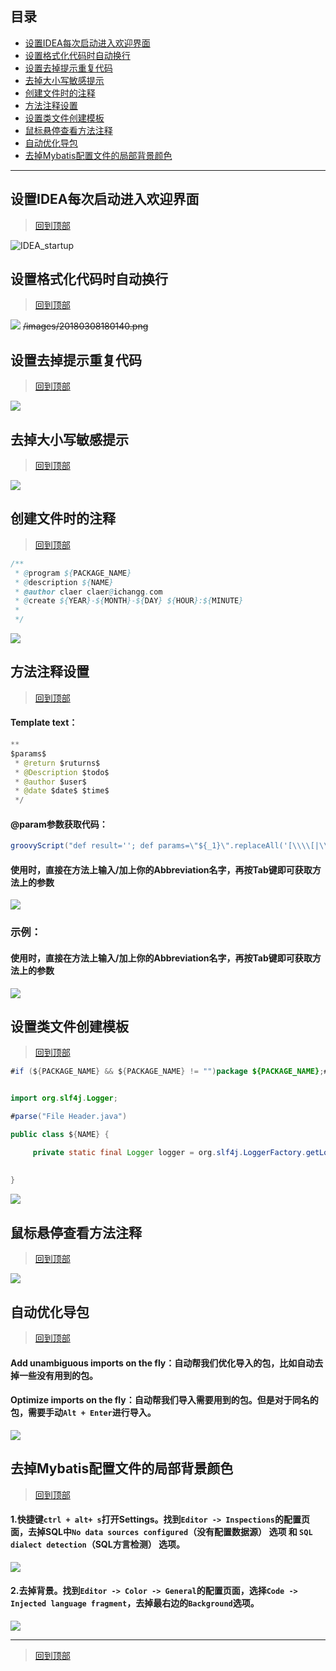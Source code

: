 ## 目录
* [设置IDEA每次启动进入欢迎界面](#设置IDEA每次启动进入欢迎界面)
* [设置格式化代码时自动换行](#设置格式化代码时自动换行)
* [设置去掉提示重复代码](#设置去掉提示重复代码)
* [去掉大小写敏感提示](#去掉大小写敏感提示)
* [创建文件时的注释](#创建文件时的注释)
* [方法注释设置](#方法注释设置)
* [设置类文件创建模板](#设置类文件创建模板)
* [鼠标悬停查看方法注释](#鼠标悬停查看方法注释)
* [自动优化导包](#自动优化导包)
* [去掉Mybatis配置文件的局部背景颜色](#去掉Mybatis配置文件的局部背景颜色)
****
## 设置IDEA每次启动进入欢迎界面
> [回到顶部](#readme)

![IDEA_startup](/images/IDEA_startup.png)

## 设置格式化代码时自动换行
> [回到顶部](#readme)

![](/images/Line_breaks%3Dtrue.PNG)
~~/images/20180308180140.png~~

## 设置去掉提示重复代码
> [回到顶部](#readme)

![](/images/20180227175329.png)

## 去掉大小写敏感提示
> [回到顶部](#readme)

![](/images/IDEA%E5%8E%BB%E6%8E%89%E5%A4%A7%E5%B0%8F%E5%86%99%E5%8C%BA%E5%88%86%E6%8F%90%E7%A4%BA.png)

## 创建文件时的注释
> [回到顶部](#readme)

```java
/**
 * @program ${PACKAGE_NAME}
 * @description ${NAME}
 * @author claer claer@ichangg.com
 * @create ${YEAR}-${MONTH}-${DAY} ${HOUR}:${MINUTE}
 *
 */
```
![](/images/IDEA%E8%AE%BE%E7%BD%AE%E5%88%9B%E5%BB%BA%E6%96%87%E4%BB%B6%E6%97%B6%E7%9A%84%E6%B3%A8%E9%87%8A.png)

## 方法注释设置
> [回到顶部](#readme)

#### Template text：
```java
**
$params$
 * @return $ruturns$
 * @Description $todo$ 
 * @author $user$
 * @date $date$ $time$
 */
```
#### @param参数获取代码：
```java
groovyScript("def result=''; def params=\"${_1}\".replaceAll('[\\\\[|\\\\]|\\\\s]', '').split(',').toList(); for(i = 0; i < params.size(); i++) {result+=' * @param ' + params[i]+'\\b'+ ((i < params.size() - 1) ? '\\n	' : '')}; return result", methodParameters())
```
#### 使用时，直接在方法上输入/加上你的Abbreviation名字，再按Tab键即可获取方法上的参数
![](/images/IDEA%E6%96%B9%E6%B3%95%E6%B3%A8%E9%87%8A%E8%AE%BE%E7%BD%AE.png)

### 示例：
#### 使用时，直接在方法上输入/加上你的Abbreviation名字，再按Tab键即可获取方法上的参数
![](/images/idea%E6%96%B9%E6%B3%95%E6%B3%A8%E9%87%8A%E7%A4%BA%E4%BE%8B.png)

## 设置类文件创建模板
> [回到顶部](#readme)

```java
#if (${PACKAGE_NAME} && ${PACKAGE_NAME} != "")package ${PACKAGE_NAME};#end


import org.slf4j.Logger;

#parse("File Header.java")

public class ${NAME} {

     private static final Logger logger = org.slf4j.LoggerFactory.getLogger(${NAME}.class);
     
     
}
```
![](/images/%E8%AE%BE%E7%BD%AE%E7%B1%BB%E6%96%87%E4%BB%B6%E5%88%9B%E5%BB%BA%E6%A8%A1%E6%9D%BF.png)


## 鼠标悬停查看方法注释
> [回到顶部](#readme)

![](/images/IDEA%E9%BC%A0%E6%A0%87%E6%82%AC%E5%81%9C%E6%9F%A5%E7%9C%8B%E6%96%B9%E6%B3%95%E6%B3%A8%E9%87%8A.png)


## 自动优化导包
> [回到顶部](#readme)
#### Add unambiguous imports on the fly：自动帮我们优化导入的包，比如自动去掉一些没有用到的包。 
#### Optimize imports on the fly：自动帮我们导入需要用到的包。但是对于同名的包，需要手动`Alt + Enter`进行导入。
![](/images/IDEA自动优化导包.png)


## 去掉Mybatis配置文件的局部背景颜色
> [回到顶部](#readme)
#### 1.快捷键`ctrl + alt+ s`打开Settings。找到`Editor -> Inspections`的配置页面，去掉SQL中`No data sources configured`（没有配置数据源） 选项 和 `SQL dialect detection`（SQL方言检测） 选项。
![](/images/IDEA去掉SQL选项.png)

#### 2.去掉背景。找到`Editor -> Color -> General`的配置页面，选择`Code -> Injected language fragment`，去掉最右边的`Background`选项。
![](/images/IDEA去掉代码背景.png)



*******************
> [回到顶部](#readme)
